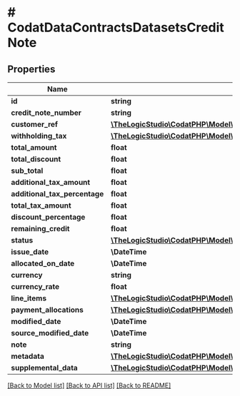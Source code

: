# # CodatDataContractsDatasetsCreditNote

## Properties

Name | Type | Description | Notes
------------ | ------------- | ------------- | -------------
**id** | **string** |  | [optional]
**credit_note_number** | **string** |  | [optional]
**customer_ref** | [**\TheLogicStudio\CodatPHP\Model\CodatDataContractsDatasetsCustomerRef**](CodatDataContractsDatasetsCustomerRef.md) |  | [optional]
**withholding_tax** | [**\TheLogicStudio\CodatPHP\Model\CodatDataContractsDatasetsWithholdingTax[]**](CodatDataContractsDatasetsWithholdingTax.md) |  | [optional]
**total_amount** | **float** |  |
**total_discount** | **float** |  |
**sub_total** | **float** |  |
**additional_tax_amount** | **float** |  | [optional]
**additional_tax_percentage** | **float** |  | [optional]
**total_tax_amount** | **float** |  |
**discount_percentage** | **float** |  |
**remaining_credit** | **float** |  |
**status** | [**\TheLogicStudio\CodatPHP\Model\CodatDataContractsDatasetsCreditNoteStatus**](CodatDataContractsDatasetsCreditNoteStatus.md) |  |
**issue_date** | **\DateTime** |  | [optional]
**allocated_on_date** | **\DateTime** |  | [optional]
**currency** | **string** |  | [optional]
**currency_rate** | **float** |  | [optional]
**line_items** | [**\TheLogicStudio\CodatPHP\Model\CodatDataContractsDatasetsCreditNoteLineItem[]**](CodatDataContractsDatasetsCreditNoteLineItem.md) |  | [optional]
**payment_allocations** | [**\TheLogicStudio\CodatPHP\Model\CodatDataContractsDatasetsDetailedPaymentAllocation[]**](CodatDataContractsDatasetsDetailedPaymentAllocation.md) |  | [optional]
**modified_date** | **\DateTime** |  | [optional]
**source_modified_date** | **\DateTime** |  | [optional]
**note** | **string** |  | [optional]
**metadata** | [**\TheLogicStudio\CodatPHP\Model\CodatDataContractsDatasetsMetadata**](CodatDataContractsDatasetsMetadata.md) |  | [optional]
**supplemental_data** | [**\TheLogicStudio\CodatPHP\Model\CodatDataContractsDatasetsDataInterfacesSupplementalData**](CodatDataContractsDatasetsDataInterfacesSupplementalData.md) |  | [optional]

[[Back to Model list]](../../README.md#models) [[Back to API list]](../../README.md#endpoints) [[Back to README]](../../README.md)
